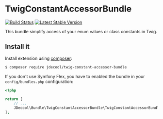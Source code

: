 # TwigConstantAccessorBundle

[![Build Status](https://github.com/jdecool/TwigConstantAccessorBundle/actions/workflows/ci.yml/badge.svg)](https://actions-badge.atrox.dev/jdecool/TwigConstantAccessorBundle/goto?ref=main)
[![Latest Stable Version](https://poser.pugx.org/jdecool/twig-constant-accessor-bundle/v/stable.png)](https://packagist.org/packages/jdecool/twig-constant-accessor-bundle)

This bundle simplify access of your enum values or class constants in Twig.

## Install it

Install extension using [composer](https://getcomposer.org):

```bash
$ composer require jdecool/twig-constant-accessor-bundle
```

If you don't use Symfony Flex, you have to enabled the bundle in your `config/bundles.php` configuration:

```php
<?php

return [
    // ...
    JDecool\Bundle\TwigConstantAccessorBundle\TwigConstantAccessorBundle::class => ['all' => true],
];
```
